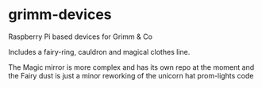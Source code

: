 # grimm-devices
Raspberry Pi based devices for Grimm &amp; Co

Includes a fairy-ring, cauldron and magical clothes line.

The Magic mirror is more complex and has its own repo at the moment and the 
Fairy dust is just a minor reworking of the unicorn hat prom-lights code
